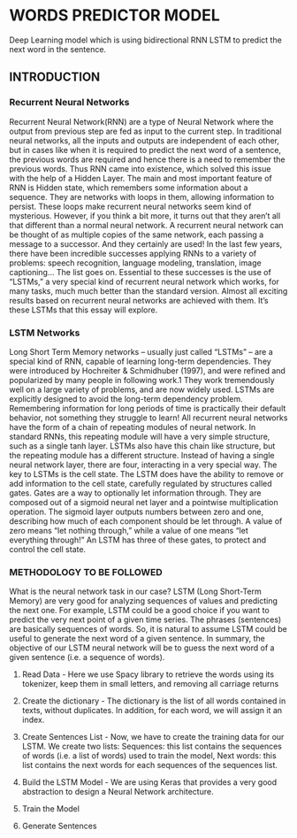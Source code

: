# WORDS PREDICTOR MODEL
Deep Learning model which is using bidirectional RNN LSTM to predict the next word in the sentence.


## INTRODUCTION
### Recurrent Neural Networks
Recurrent Neural Network(RNN) are a type of Neural Network where the output from
previous step are fed as input to the current step. In traditional neural networks, all the
inputs and outputs are independent of each other, but in cases like when it is required to
predict the next word of a sentence, the previous words are required and hence there is a
need to remember the previous words. Thus RNN came into existence, which solved this
issue with the help of a Hidden Layer. The main and most important feature of RNN
is Hidden state, which remembers some information about a sequence. They are networks
with loops in them, allowing information to persist.
These loops make recurrent neural networks seem kind of mysterious. However, if you think a
bit more, it turns out that they aren’t all that different than a normal neural network. A
recurrent neural network can be thought of as multiple copies of the same network, each
passing a message to a successor.
And they certainly are used! In the last few years, there have been incredible successes
applying RNNs to a variety of problems: speech recognition, language modeling, translation,
image captioning… The list goes on.
Essential to these successes is the use of “LSTMs,” a very special kind of recurrent neural
network which works, for many tasks, much much better than the standard version. Almost
all exciting results based on recurrent neural networks are achieved with them. It’s these
LSTMs that this essay will explore.

### LSTM Networks
Long Short Term Memory networks – usually just called “LSTMs” – are a special kind of
RNN, capable of learning long-term dependencies. They were introduced by Hochreiter &
Schmidhuber (1997), and were refined and popularized by many people in following
work.1 They work tremendously well on a large variety of problems, and are now widely used.
LSTMs are explicitly designed to avoid the long-term dependency problem. Remembering
information for long periods of time is practically their default behavior, not something they
struggle to learn!
All recurrent neural networks have the form of a chain of repeating modules of neural
network. In standard RNNs, this repeating module will have a very simple structure, such as a
single tanh layer.
LSTMs also have this chain like structure, but the repeating module has a different structure.
Instead of having a single neural network layer, there are four, interacting in a very special
way.
The key to LSTMs is the cell state. The LSTM does have the ability to remove or add
information to the cell state, carefully regulated by structures called gates.
Gates are a way to optionally let information through. They are composed out of a sigmoid
neural net layer and a pointwise multiplication operation. The sigmoid layer outputs numbers
between zero and one, describing how much of each component should be let through. A
value of zero means “let nothing through,” while a value of one means “let everything
through!” An LSTM has three of these gates, to protect and control the cell state.

### METHODOLOGY TO BE FOLLOWED
What is the neural network task in our case?
LSTM (Long Short-Term Memory) are very good for analyzing sequences of values and
predicting the next one. For example, LSTM could be a good choice if you want to predict the
very next point of a given time series.
The phrases (sentences) are basically sequences of words. So, it is natural to assume LSTM
could be useful to generate the next word of a given sentence. In summary, the objective of
our LSTM neural network will be to guess the next word of a given sentence (i.e. a sequence
of words).
1. Read Data - Here we use Spacy library to retrieve the words using its tokenizer, keep
them in small letters, and removing all carriage returns
2. Create the dictionary - The dictionary is the list of all words contained in texts,
without duplicates. In addition, for each word, we will assign it an index.
3. Create Sentences List - Now, we have to create the training data for our LSTM. We
create two lists: Sequences: this list contains the sequences of words (i.e. a list of words)
used to train the model, Next words: this list contains the next words for each sequences of
the sequences list.

4. Build the LSTM Model - We are using Keras that provides a very good abstraction to
design a Neural Network architecture.
5. Train the Model
6. Generate Sentences
